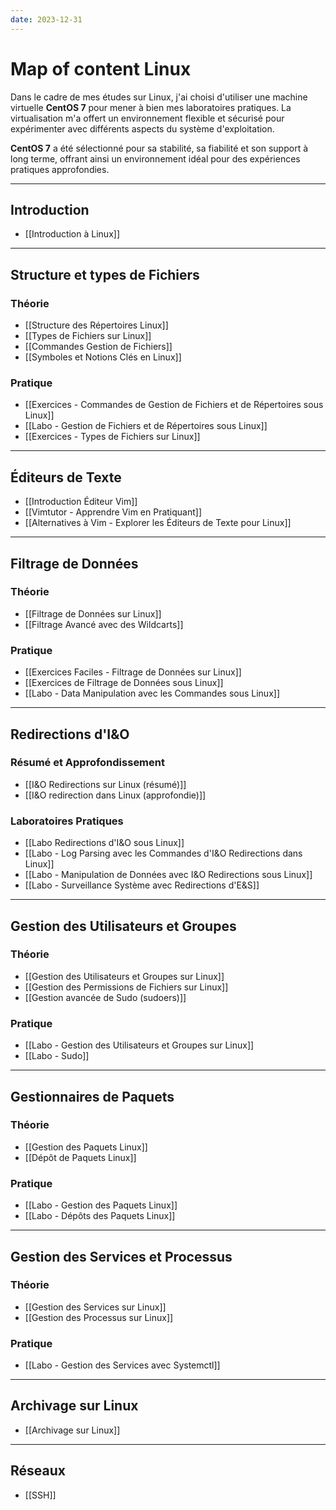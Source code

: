 ```yaml
---
date: 2023-12-31
---
```


# Map of content Linux

Dans le cadre de mes études sur Linux, j'ai choisi d'utiliser une machine virtuelle **CentOS 7** pour mener à bien mes laboratoires pratiques. La virtualisation m'a offert un environnement flexible et sécurisé pour expérimenter avec différents aspects du système d'exploitation.

**CentOS 7** a été sélectionné pour sa stabilité, sa fiabilité et son support à long terme, offrant ainsi un environnement idéal pour des expériences pratiques approfondies.

--- 
## Introduction
- [[Introduction à Linux]]
---
## Structure et types de Fichiers
### Théorie
- [[Structure des Répertoires Linux]]
- [[Types de Fichiers sur Linux]]
- [[Commandes Gestion de Fichiers]]
- [[Symboles et Notions Clés en Linux]]
###  Pratique
- [[Exercices - Commandes de Gestion de Fichiers et de Répertoires sous Linux]]
- [[Labo - Gestion de Fichiers et de Répertoires sous Linux]]
- [[Exercices - Types de Fichiers sur Linux]]
---
## Éditeurs de Texte
- [[Introduction Éditeur Vim]]
- [[Vimtutor - Apprendre Vim en Pratiquant]]
- [[Alternatives à Vim - Explorer les Éditeurs de Texte pour Linux]]
---
##  Filtrage de Données
### Théorie
- [[Filtrage de Données sur Linux]]
- [[Filtrage Avancé avec des Wildcarts]]
### Pratique
- [[Exercices Faciles - Filtrage de Données sur Linux]]
- [[Exercices de Filtrage de Données sous Linux]]
- [[Labo - Data Manipulation avec les Commandes sous Linux]]
---
## Redirections d'I&O

### Résumé et Approfondissement
- [[I&O Redirections sur Linux (résumé)]]
- [[I&O redirection dans Linux (approfondie)]]
### Laboratoires Pratiques
- [[Labo Redirections d'I&O sous Linux]]
- [[Labo - Log Parsing avec les Commandes d'I&O Redirections dans Linux]]
- [[Labo - Manipulation de Données avec I&O Redirections sous Linux]]
- [[Labo - Surveillance Système avec Redirections d'E&S]]
---
## Gestion des Utilisateurs et Groupes
### Théorie
- [[Gestion des Utilisateurs et Groupes sur Linux]]
- [[Gestion des Permissions de Fichiers sur Linux]]
- [[Gestion avancée de Sudo (sudoers)]]
### Pratique
- [[Labo - Gestion des Utilisateurs et Groupes sur Linux]]
- [[Labo - Sudo]]
---
## Gestionnaires de Paquets

### Théorie
- [[Gestion des Paquets Linux]]
- [[Dépôt de Paquets Linux]]
### Pratique
- [[Labo - Gestion des Paquets Linux]]
- [[Labo  - Dépôts des Paquets Linux]]
---
## Gestion des Services et Processus

### Théorie
- [[Gestion des Services sur Linux]]
- [[Gestion des Processus sur Linux]]
### Pratique
- [[Labo - Gestion des Services avec Systemctl]]
---
## Archivage sur Linux

- [[Archivage sur Linux]]
---
## Réseaux
- [[SSH]]